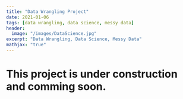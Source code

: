 ```yaml
---
title: "Data Wrangling Project"
date: 2021-01-06
tags: [data wrangling, data science, messy data]
header:
  image: "/images/DataScience.jpg"
excerpt: "Data Wrangling, Data Science, Messy Data"
mathjax: "true"
---
```


# This project is under construction and comming soon.
